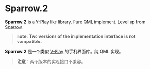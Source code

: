 # Sparrow.2

**Sparrow.2** is a [V-Play](http://v-play.net/) like library. Pure QML implement.  Level up from [Sparrow](https://github.com/GDPURJYFS/Sparrow).

> **note**: **Two versions of the implementation interface is not compatible.**

**Sparrow.2** 是一个类似 [V-Play](http://v-play.net/) 的手机界面库。纯 QML 实现。

> **注意**：两个版本的实现接口不兼容。

